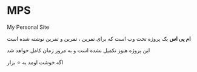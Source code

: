 # MPS
My Personal Site

**ام پی اس** 
یک پروژه تحت وب است که برای تمرین ، تمرین و تمرین نوشته شده است

این پروژه هنوز تکمیل نشده است و به مرور زمان کامل خواهد شد

اگه خوشت اومد یه ⭐ بزار
